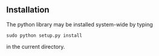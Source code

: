 Installation
----

The python library may be installed system-wide by typing

    sudo python setup.py install

in the current directory.

